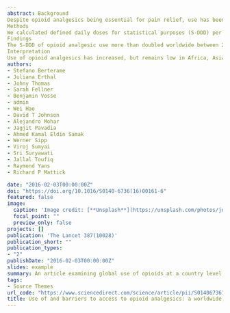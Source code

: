 ```yaml
---
abstract: Background
Despite opioid analgesics being essential for pain relief, use has been inadequate in many countries. We aim to provide up-to-date worldwide, regional, and national data for changes in opioid analgesic use, and to analyse the relation of impediments to use of these medicines.
Methods
We calculated defined daily doses for statistical purposes (S-DDD) per million inhabitants per day of opioid analgesics worldwide and for regions and countries from 2001 to 2013, and we used generalised estimating equation analysis to assess longitudinal change in use. We compared use data against the prevalence of some health disorders needing opioid use. We surveyed 214 countries or territories about impediments to availability of these medicines, and used regression analyses to establish the strength of associations between impediments and use.
Findings
The S-DDD of opioid analgesic use more than doubled worldwide between 2001–03 and 2011–13, from 1417 S-DDD (95% CI −732 to 3565; totalling about 3·01 billion defined daily doses per annum) to 3027 S-DDD (−1162 to 7215; totalling about 7·35 billion defined daily doses per annum). Substantial increases occurred in North America (16 046 S-DDD [95% CI 4032–28 061] to 31 453 S-DDD [8121–54 785]), western and central Europe (3079 S-DDD [1274–4883] to 9320 S-DDD [3969–14 672]), and Oceania (2275 S-DDD [763–3787] to 9136 S-DDD [2508–15 765]). Countries in other regions have shown no substantial increase in use. Impediments to use included an absence of training and awareness in medical professionals, fear of dependence, restricted financial resources, issues in sourcing, cultural attitudes, fear of diversion, international trade controls, and onerous regulation. Higher number of impediments reported was significantly associated with lower use (unadjusted incidence rate ratio 0·39 [95% CI 0·29–0·52]; p<0·0001), but not when adjusted for gross domestic product and human development index (0·91 [0·73–1·14]; p=0·4271).
Interpretation
Use of opioid analgesics has increased, but remains low in Africa, Asia, Central America, the Caribbean, South America, and eastern and southeastern Europe. Identified impediments to use urgently need to be addressed by governments and international agencies.
authors:
- Stefano Berterame
- Juliana Erthal
- Johny Thomas
- Sarah Fellner
- Benjamin Vosse
- admin
- Wei Hao
- David T Johnson
- Alejandro Mohar
- Jagjit Pavadia
- Ahmed Kamal Eldin Samak
- Werner Sipp
- Viroj Sumyai 
- Sri Suryawati
- Jallal Toufiq
- Raymond Yans
- Richard P Mattick

date: "2016-02-03T00:00:00Z"
doi: "https://doi.org/10.1016/S0140-6736(16)00161-6"
featured: false
image:
  caption: 'Image credit: [**Unsplash**](https://unsplash.com/photos/jdD8gXaTZsc)'
  focal_point: ""
  preview_only: false
projects: []
publication: 'The Lancet 387(10028)'
publication_short: ""
publication_types:
- "2"
publishDate: "2016-02-03T00:00:00Z"
slides: example
summary: An article examining global use of opioids at a country level.
tags:
- Source Themes
url_code: "https://www.sciencedirect.com/science/article/pii/S0140673616001616"
title: Use of and barriers to access to opioid analgesics: a worldwide, regional, and national study
---
```

